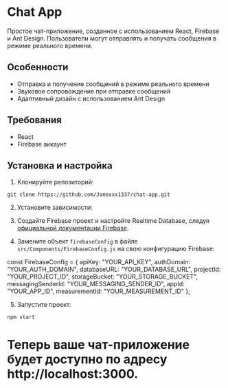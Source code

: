 # Chat App

Простое чат-приложение, созданное с использованием React, Firebase и Ant Design. Пользователи могут отправлять и получать сообщения в режиме реального времени.

## Особенности

- Отправка и получение сообщений в режиме реального времени
- Звуковое сопровождение при отправке сообщений
- Адаптивный дизайн с использованием Ant Design

## Требования

- React
- Firebase аккаунт

## Установка и настройка

1. Клонируйте репозиторий:

```
git clone https://github.com/Janexxx1337/chat-app.git
```


2. Установите зависимости:


3. Создайте Firebase проект и настройте Realtime Database, следуя [официальной документации Firebase](https://firebase.google.com/docs/database/web/start).


4. Замените объект `firebaseConfig` в файле `src/Components/FirebaseConfig.js` на свою конфигурацию Firebase:


const FirebaseConfig = {
  apiKey: "YOUR_API_KEY",
  authDomain: "YOUR_AUTH_DOMAIN",
  databaseURL: "YOUR_DATABASE_URL",
  projectId: "YOUR_PROJECT_ID",
  storageBucket: "YOUR_STORAGE_BUCKET",
  messagingSenderId: "YOUR_MESSAGING_SENDER_ID",
  appId: "YOUR_APP_ID",
  measurementId: "YOUR_MEASUREMENT_ID"
};


5. Запустите проект:

```
npm start
```

# Теперь ваше чат-приложение будет доступно по адресу http://localhost:3000.

